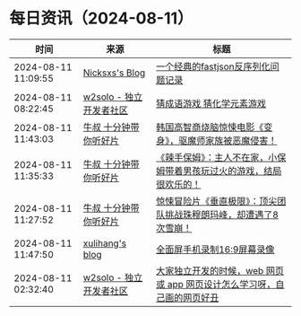 ﻿# 每日资讯（2024-08-11）

|时间|来源|标题|
|---|---|---|
|2024-08-11 11:09:55|[Nicksxs's Blog](https://nicksxs.me/atom.xml)|[一个经典的fastjson反序列化问题记录](https://nicksxs.me/2024/08/11/%E4%B8%80%E4%B8%AA%E7%BB%8F%E5%85%B8%E7%9A%84fastjson%E5%8F%8D%E5%BA%8F%E5%88%97%E5%8C%96%E9%97%AE%E9%A2%98%E8%AE%B0%E5%BD%95/)|
|2024-08-11 08:22:45|[w2solo - 独立开发者社区](https://w2solo.com/topics/feed)|[猜成语游戏 猜化学元素游戏](https://w2solo.com/topics/4905)|
|2024-08-11 11:43:03|[牛叔 十分钟带你听好片](https://getpodcast.xyz/data/ximalaya/11534451.xml)|[韩国高智商烧脑惊悚电影《变身》，驱魔师家族被恶魔侵害！](https://www.ximalaya.com/sound/747832989)|
|2024-08-11 11:35:33|[牛叔 十分钟带你听好片](https://getpodcast.xyz/data/ximalaya/11534451.xml)|[《辣手保姆》：主人不在家，小保姆带着男孩玩过火的游戏，结局很欢乐的！](https://www.ximalaya.com/sound/747831897)|
|2024-08-11 11:27:52|[牛叔 十分钟带你听好片](https://getpodcast.xyz/data/ximalaya/11534451.xml)|[惊悚冒险片《垂直极限》：顶尖团队挑战珠穆朗玛峰，却遭遇了8次雪崩！](https://www.ximalaya.com/sound/747830827)|
|2024-08-11 11:47:50|[xulihang's blog](https://blog.xulihang.me/feed/)|[全面屏手机录制16:9屏幕录像](https://blog.xulihang.me/record-9-16-video-of-phone-screen/)|
|2024-08-11 02:32:40|[w2solo - 独立开发者社区](https://w2solo.com/topics/feed)|[大家独立开发的时候，web 网页或 app 网页设计怎么学习呀，自己画的网页好丑](https://w2solo.com/topics/4904)|
